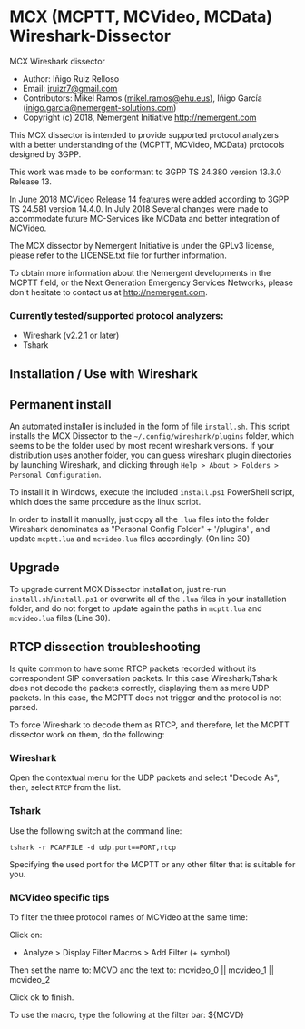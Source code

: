 # MCX (MCPTT, MCVideo, MCData) Wireshark-Dissector
MCX Wireshark dissector

* Author: Iñigo Ruiz Relloso
* Email:  iruizr7@gmail.com
* Contributors: Mikel Ramos (mikel.ramos@ehu.eus), Iñigo García (inigo.garcia@nemergent-solutions.com)
* Copyright (c) 2018, Nemergent Initiative http://nemergent.com

This MCX dissector is intended to provide supported protocol analyzers with a
better understanding of the (MCPTT, MCVideo, MCData) protocols designed by 3GPP.

This work was made to be conformant to 3GPP TS 24.380 version 13.3.0 Release 13.

In June 2018 MCVideo Release 14 features were added according to 3GPP TS 24.581 version 14.4.0.
In July 2018 Several changes were made to accommodate future MC-Services like MCData and better integration of MCVideo.

The MCX dissector by Nemergent Initiative is under the GPLv3 license, please
refer to the LICENSE.txt file for further information.

To obtain more information about the Nemergent developments in the MCPTT field,
or the Next Generation Emergency Services Networks, please don't hesitate to
contact us at http://nemergent.com.

### Currently tested/supported protocol analyzers:

* Wireshark (v2.2.1 or later)
* Tshark

Installation / Use with Wireshark
---------------------------------

## Permanent install

An automated installer is included in the form of file `install.sh`. This script installs the MCX Dissector to the 
`~/.config/wireshark/plugins` folder, which seems to be the folder used by most recent wireshark versions.
If your distribution uses another folder, you can guess wireshark plugin directories by launching Wireshark, and clicking
through `Help > About > Folders > Personal Configuration`.

To install it in Windows, execute the included `install.ps1` PowerShell script, which does the same procedure as the linux script.

In order to install it manually, just copy all the `.lua` files into the folder Wireshark denominates as "Personal Config Folder" + '/plugins'
, and update `mcptt.lua` and `mcvideo.lua` files accordingly. (On line 30)

## Upgrade

To upgrade current MCX Dissector installation, just re-run `install.sh`/`install.ps1` or overwrite all of the `.lua` files in your installation
folder, and do not forget to update again the paths in `mcptt.lua` and `mcvideo.lua` files (Line 30).


## RTCP dissection troubleshooting

Is quite common to have some RTCP packets recorded without its correspondent
SIP conversation packets. In this case Wireshark/Tshark does not decode the
packets correctly, displaying them as mere UDP packets.
In this case, the MCPTT does not trigger and the protocol is not parsed.

To force Wireshark to decode them as RTCP, and therefore, let the MCPTT dissector
work on them, do the following:

### Wireshark

Open the contextual menu for the UDP packets and select "Decode As", then, select
`RTCP` from the list.

### Tshark

Use the following switch at the command line:

    tshark -r PCAPFILE -d udp.port==PORT,rtcp

Specifying the used port for the MCPTT or any other filter that is suitable
for you.

### MCVideo specific tips

To filter the three protocol names of MCVideo at the same time:

Click on:
- Analyze > Display Filter Macros > Add Filter (+ symbol)

Then set the name to: MCVD
and the text to: mcvideo_0 || mcvideo_1 || mcvideo_2

Click ok to finish.

To use the macro, type the following at the filter bar: ${MCVD}
